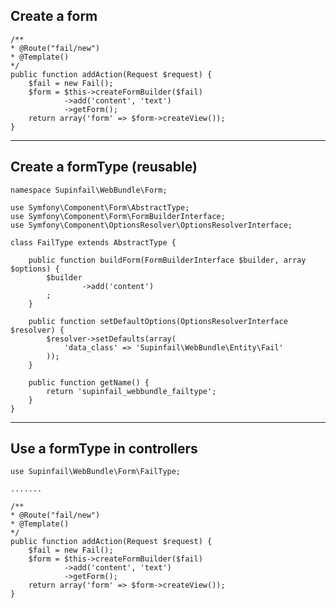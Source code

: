 ## Create a form
    /**
    * @Route("fail/new")
    * @Template()
    */
    public function addAction(Request $request) {
        $fail = new Fail();
        $form = $this->createFormBuilder($fail)
                ->add('content', 'text')
                ->getForm();
        return array('form' => $form->createView());
    }
    
---

## Create a formType (reusable)
    namespace Supinfail\WebBundle\Form;
    
    use Symfony\Component\Form\AbstractType;
    use Symfony\Component\Form\FormBuilderInterface;
    use Symfony\Component\OptionsResolver\OptionsResolverInterface;
    
    class FailType extends AbstractType {

        public function buildForm(FormBuilderInterface $builder, array $options) {
            $builder
                    ->add('content')
            ;
        }
    
        public function setDefaultOptions(OptionsResolverInterface $resolver) {
            $resolver->setDefaults(array(
                'data_class' => 'Supinfail\WebBundle\Entity\Fail'
            ));
        }
    
        public function getName() {
            return 'supinfail_webbundle_failtype';
        }
    }
    
---

## Use a formType in controllers
    use Supinfail\WebBundle\Form\FailType;
    
    .......
    
    /**
    * @Route("fail/new")
    * @Template()
    */
    public function addAction(Request $request) {
        $fail = new Fail();
        $form = $this->createFormBuilder($fail)
                ->add('content', 'text')
                ->getForm();
        return array('form' => $form->createView());
    }

